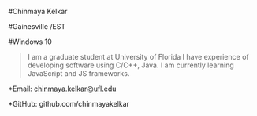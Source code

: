 #Chinmaya Kelkar

#Gainesville /EST

#Windows 10

>I am a graduate student at University of Florida
>I have experience of developing software using C/C++, Java. I am currently learning JavaScript and JS frameworks. 

*Email: chinmaya.kelkar@ufl.edu

*GitHub: github.com/chinmayakelkar

